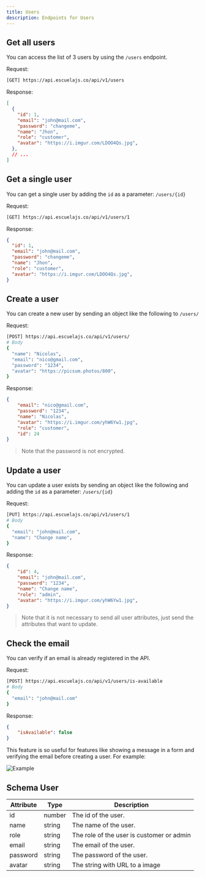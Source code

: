 ```yaml
---
title: Users
description: Endpoints for Users
---
```


## Get all users

You can access the list of 3 users by using the `/users` endpoint.

Request:

```sh
[GET] https://api.escuelajs.co/api/v1/users
```

Response:

```json
[
  {
    "id": 1,
    "email": "john@mail.com",
    "password": "changeme",
    "name": "Jhon",
    "role": "customer",
    "avatar": "https://i.imgur.com/LDOO4Qs.jpg",
  },
  // ...
]
```

## Get a single user

You can get a single user by adding the `id` as a parameter: `/users/{id}`

Request:

```sh
[GET] https://api.escuelajs.co/api/v1/users/1
```

Response:

```json
{
  "id": 1,
  "email": "john@mail.com",
  "password": "changeme",
  "name": "Jhon",
  "role": "customer",
  "avatar": "https://i.imgur.com/LDOO4Qs.jpg",
}
```

## Create a user

You can create a new user by sending an object like the following to `/users/`

Request:

```sh
[POST] https://api.escuelajs.co/api/v1/users/
# Body
{
  "name": "Nicolas",
  "email": "nico@gmail.com",
  "password": "1234",
  "avatar": "https://picsum.photos/800",
}
```

Response:

```json
{
	"email": "nico@gmail.com",
	"password": "1234",
	"name": "Nicolas",
	"avatar": "https://i.imgur.com/yhW6Yw1.jpg",
	"role": "customer",
	"id": 24
}
```

> Note that the password is not encrypted.

## Update a user

You can update a user exists by sending an object like the following and adding the `id` as a parameter: `/users/{id}`

Request:

```sh
[PUT] https://api.escuelajs.co/api/v1/users/1
# Body
{
  "email": "john@mail.com",
  "name": "Change name",
}
```

Response:

```json
{
	"id": 4,
	"email": "john@mail.com",
	"password": "1234",
	"name": "Change name",
	"role": "admin",
	"avatar": "https://i.imgur.com/yhW6Yw1.jpg",
}
```

> Note that it is not necessary to send all user attributes, just send the attributes that want to update.

## Check the email

You can verify if an email is already registered in the API.

Request:

```sh
[POST] https://api.escuelajs.co/api/v1/users/is-available
# Body
{
  "email": "john@mail.com"
}
```

Response:

```json
{
	"isAvailable": false
}
```

This feature is so useful for features like showing a message in a form and verifying the email before creating a user. For example:

![Example](https://i.imgur.com/Igy8mhu.png)

## Schema User

| Attribute  | Type | Description |
| --- | --- | --- |
| id | number | The id of the user. |
| name | string | The name of the user. |
| role | string | The role of the user is customer or admin |
| email | string | The email of the user. |
| password | string | The password of the user. |
| avatar | string | The string with URL to a image  |
